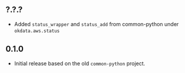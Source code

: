 ## ?.?.?

* Added `status_wrapper` and `status_add` from common-python under
  `okdata.aws.status`

## 0.1.0

* Initial release based on the old `common-python` project.
